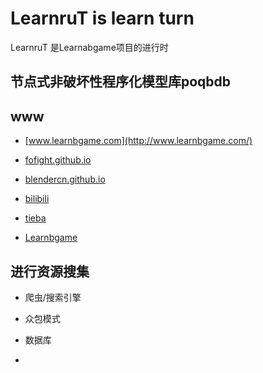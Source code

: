 # LearnruT is learn turn

LearnruT 是Learnabgame项目的进行时

## 节点式非破坏性程序化模型库poqbdb





## www
*	[www.learnbgame.com](http://www.learnbgame.com/)

*	[fofight.github.io](https://fofight.github.io/)

*	[blendercn.github.io](https://blendercn.github.io/)

*	[bilibili](https://space.bilibili.com/267499384)

*	[tieba](https://tieba.baidu.com/f?kw=learnbgame&fr=index)

*	[Learnbgame](https://github.com/BlenderCN/Learnbgame)

## 进行资源搜集

*	爬虫/搜索引擎

*	众包模式

*	数据库

*	
